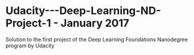 # Udacity---Deep-Learning-ND-Project-1 - January 2017
Solution to the first project of the Deep Learning Foundations Nanodegree program by Udacity
